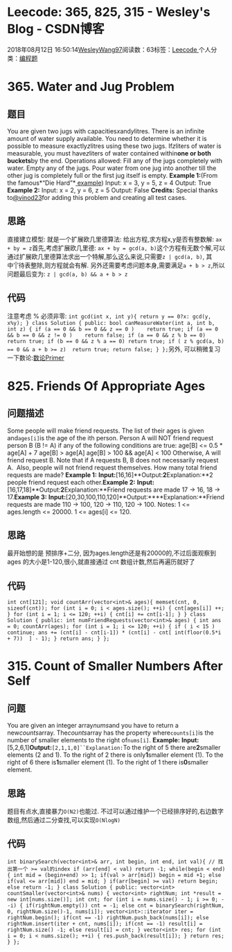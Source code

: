 
# Leecode: 365, 825, 315 - Wesley's Blog - CSDN博客


2018年08月12日 16:50:14[WesleyWang97](https://me.csdn.net/yinanmo5569)阅读数：63标签：[Leecode																](https://so.csdn.net/so/search/s.do?q=Leecode&t=blog)个人分类：[编程题																](https://blog.csdn.net/yinanmo5569/article/category/7929888)



# 365. Water and Jug Problem
## 题目
You are given two jugs with capacities*x*and*y*litres. There is an infinite amount of water supply available.
You need to determine whether it is possible to measure exactly*z*litres using these two jugs.
If*z*liters of water is measurable, you must have*z*liters of water contained within**one or both buckets**by the end.
Operations allowed:
Fill any of the jugs completely with water.
Empty any of the jugs.
Pour water from one jug into another till the other jug is completely full or the first jug itself is empty.
**Example 1:**(From the famous*“Die Hard”*[ example](https://www.youtube.com/watch?v=BVtQNK_ZUJg))
Input: x = 3, y = 5, z = 4
Output: True
**Example 2:**
Input: x = 2, y = 6, z = 5
Output: False
**Credits:**
Special thanks to[@vinod23](https://discuss.leetcode.com/user/vinod23)for adding this problem and creating all test cases.

## 思路
直接建立模型:
就是一个扩展欧几里德算法:
给出方程,求方程x,y是否有整数解:
`ax + by = z`首先,考虑扩展欧几里德:
`ax + by = gcd(a, b)`这个方程有无数个解,可以通过扩展欧几里德算法求出一个特解,那么这么来说,只需要`z | gcd(a, b)`, 其中’|’待表整除,则方程就会有解.
另外还需要考虑问题本身,需要满足`a + b > z`,所以问题最后变为:
`z | gcd(a, b) && a + b > z`
## 代码
注意考虑 % 必须非零:
`int gcd(int x, int y){
    return y == 0?x: gcd(y, x%y);
}
class Solution {
public:
    bool canMeasureWater(int a, int b, int z) {
        if (a == 0 && b == 0 && z == 0 )    return true;
        if (a == 0 && b == 0 && z != 0 )    return false;
        if (a == 0 && z % b == 0) return true;
        if (b == 0 && z % a == 0) return true;
        if ( z % gcd(a, b) == 0 && a + b >= z)  return true;
        return false;
    }
};`另外, 可以稍微复习一下数论:[数论Primer](https://blog.csdn.net/yinanmo5569/article/details/81605937)
# 825. Friends Of Appropriate Ages
## 问题描述
Some people will make friend requests. The list of their ages is given and`ages[i]`is the age of the ith person.
Person A will NOT friend request person B (B != A) if any of the following conditions are true:
age[B] <= 0.5 * age[A] + 7
age[B] > age[A]
age[B] > 100 && age[A] < 100
Otherwise, A will friend request B.
Note that if A requests B, B does not necessarily request A.  Also, people will not friend request themselves.
How many total friend requests are made?
**Example 1:**
**Input:**[16,16]**Output:**2**Explanation:**2 people friend request each other.**Example 2:**
**Input:**[16,17,18]**Output:**2**Explanation:**Friend requests are made 17 -> 16, 18 -> 17.**Example 3:**
**Input:**[20,30,100,110,120]**Output:****Explanation:**Friend requests are made 110 -> 100, 120 -> 110, 120 -> 100.
Notes:
1 <= ages.length <= 20000.
1 <= ages[i] <= 120.

## 思路
最开始想的是 预排序+二分, 因为ages.length还是有20000的,不过后面观察到 ages 的大小是1-120,很小,就直接通过 cnt 数组计数,然后再遍历就好了
## 代码
`int cnt[121];
void countArr(vector<int>& ages){
    memset(cnt, 0, sizeof(cnt));
    for (int i = 0; i < ages.size(); ++i) {
        cnt[ages[i]] ++;
    }
    for (int i = 1; i <= 120; ++i) {
        cnt[i] += cnt[i-1];
    }
}
class Solution {
public:
    int numFriendRequests(vector<int>& ages) {
        int ans = 0;
        countArr(ages);
        for (int i = 1; i <= 120; ++i) {
            if ( i < 15 )    continue;
            ans += (cnt[i] - cnt[i-1]) * (cnt[i] - cnt[ int(floor(0.5*i + 7))  ] - 1);
        }
        return ans;
    }
};`
# 315. Count of Smaller Numbers After Self
## 问题
You are given an integer array*nums*and you have to return a new*counts*array. The*counts*array has the property where`counts[i]`is the number of smaller elements to the right of`nums[i]`.
**Example:**
**Input:**[5,2,6,1]**Output:**`[2,1,1,0]``Explanation:`To the right of 5 there are**2**smaller elements (2 and 1).
To the right of 2 there is only**1**smaller element (1).
To the right of 6 there is**1**smaller element (1).
To the right of 1 there is**0**smaller element.

## 思路
题目有点水,直接暴力`O(N2)`也能过.
不过可以通过维护一个已经排序好的,右边数字数组,然后通过二分查找,可以实现`O(NlogN)`
## 代码
`int binarySearch(vector<int>& arr, int begin, int end, int val){
    // 找出第一个 >= val的index
    if (arr[end] < val) return -1;
    while(begin < end){
        int mid = (begin+end) >> 1;
        if(val > arr[mid])
            begin = mid +1;
        else if(val <= arr[mid])
            end = mid;
    }
    if(arr[begin] >= val)
        return begin;
    else return -1;
}
class Solution {
public:
    vector<int> countSmaller(vector<int>& nums) {
        vector<int> rightNum;
        int *result = new int[nums.size()];
        int cnt;
        for (int i = nums.size() - 1; i >= 0; --i) {
            if(rightNum.empty()) cnt = -1;
            else cnt = binarySearch(rightNum, 0, rightNum.size()-1, nums[i]);
            vector<int>::iterator iter = rightNum.begin();
            if(cnt == -1) rightNum.push_back(nums[i]);
            else rightNum.insert(iter + cnt, nums[i]);
            if(cnt == -1) result[i] = rightNum.size() -1;
            else result[i] = cnt;
        }
        vector<int> res;
        for (int i = 0; i < nums.size(); ++i) {
            res.push_back(result[i]);
        }
        return res;
    }
};`


